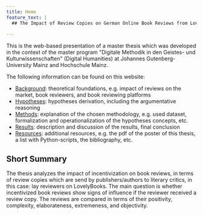 ```yaml
---
title: Home
feature_text: |
  ## The Impact of Review Copies on German Online Book Reviews from LovelyBooks
  
---
```


This is the web-based presentation of a master thesis which was developed in the context of the master program "Digitale Methodik in den Geistes- und Kulturwissenschaften" (Digital Humanities) at Johannes Gutenberg-University Mainz and Hochschule Mainz. 

The following information can be found on this website:
- [Background](./background/): theoretical foundations, e.g. impact of reviews on the market, book reviewers, and book reviewing platforms
- [Hypotheses](./hypotheses/): hypotheses derivation, including the argumentative reasoning
- [Methods](./methods/): explanation of the chosen methodology, e.g. used dataset, formalization and operationalization of the hypotheses concepts, etc.
- [Results](./results/): description and discussion of the results, final conclusion
- [Resources](./resources/): additional resources, e.g. the pdf of the poster of this thesis, a list with Python-scripts, the bibliography, etc.

## Short Summary
The thesis analyzes the impact of incentivization on book reviews, in terms of review copies which are send by publishers/authors to literary critics, in this case: lay reviewers on LovelyBooks. The main question is whether incentivized book reviews show signs of influence if the reviewer received a review copy. The reviews are compared in terms of their positivity, complexity, elaborateness, extremeness, and objectivity.



